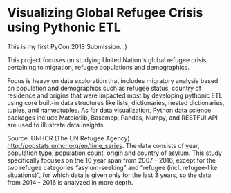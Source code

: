 # Visualizing Global Refugee Crisis using Pythonic ETL

This is my first PyCon 2018 Submission. :) 

This project focuses on studying United Nation's global refugee crisis pertaining to migration, refugee populations and demographics. 

Focus is heavy on data exploration that includes migratory analysis based on population and demographics such as refugee status, country of residence and origins that were impacted most by developing pythonic ETL using core built-in data structures like lists, dictionaries, nested dictionaries, tuples, and namedtuples.  As for data visualization, Python data science packages include Matplotlib, Basemap, Pandas, Numpy, and RESTFUl API are used to illustrate data insights. 

Source: UNHCR (The UN Refugee Agency) http://popstats.unhcr.org/en/time_series.  The data consists of year, population type, population count, origin and country of asylum. This study specifically focuses on the 10 year span from 2007 - 2016, except for the two refugee categories “asylum-seeking” and “refugee (incl. refugee-like situations)”, for which data is given only for the last 3 years, so the data from 2014 - 2016 is analyzed in more depth. 
